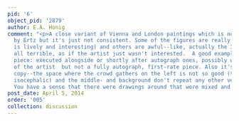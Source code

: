 ```yaml
---
pid: '6'
object_pid: '2879'
author: E.A. Honig
comment: "<p>A close variant of Vienna and London paintings which is now accepted
  by Ertz but it's just not consistent. Some of the figures are really good (the crowd
  is lively and interesting) and others are awful--like, actually the 3 kings are
  all terrible, as if the artist just wasn't interested.  A good example of a studio
  piece: executed alongside or shortly after autograph ones, possibly with some intervention
  of the artist  but not a fully autograph, first-rate piece. Also it's not a direct
  copy--the space where the crowd gathers on the left is not so good (they are too
  isocephalic) and the middle- and background don't repeat any other version exactly.
  You have a sense that there were drawings around that were mixed and matched.</p>"
post_date: April 5, 2014
order: '005'
collection: discussion
---
```

